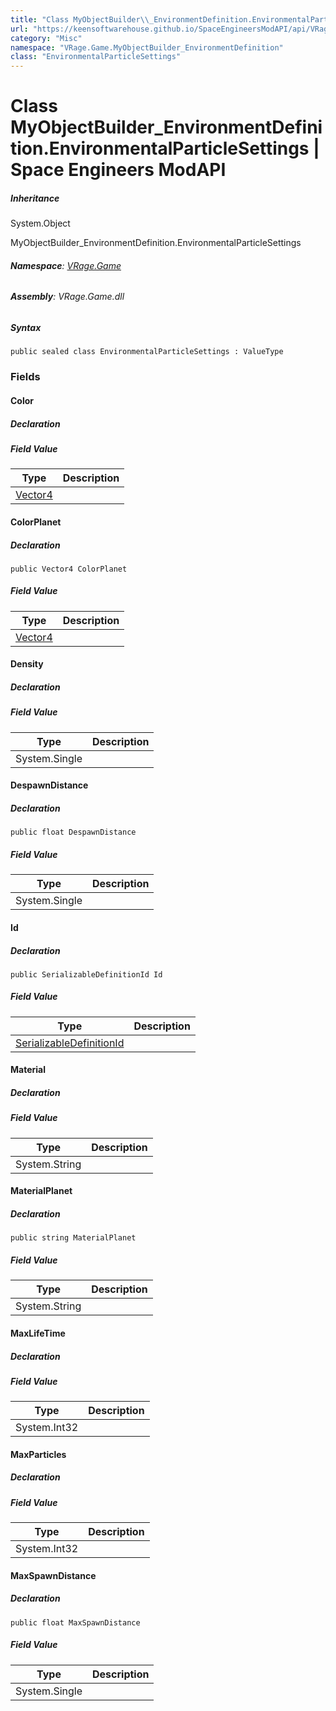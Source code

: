 ```yaml
---
title: "Class MyObjectBuilder\\_EnvironmentDefinition.EnvironmentalParticleSettings"
url: "https://keensoftwarehouse.github.io/SpaceEngineersModAPI/api/VRage.Game.MyObjectBuilder_EnvironmentDefinition.EnvironmentalParticleSettings.html"
category: "Misc"
namespace: "VRage.Game.MyObjectBuilder_EnvironmentDefinition"
class: "EnvironmentalParticleSettings"
---
```


# Class MyObjectBuilder\_EnvironmentDefinition.EnvironmentalParticleSettings | Space Engineers ModAPI

##### Inheritance

System.Object

MyObjectBuilder\_EnvironmentDefinition.EnvironmentalParticleSettings

###### **Namespace**: [VRage.Game](https://keensoftwarehouse.github.io/SpaceEngineersModAPI/api/VRage.Game.html)

###### **Assembly**: VRage.Game.dll

##### Syntax

```
public sealed class EnvironmentalParticleSettings : ValueType
```

### Fields

#### Color

##### Declaration

##### Field Value

| Type | Description |
| --- | --- |
| [Vector4](https://keensoftwarehouse.github.io/SpaceEngineersModAPI/api/VRageMath.Vector4.html) |     |

#### ColorPlanet

##### Declaration

```
public Vector4 ColorPlanet
```

##### Field Value

| Type | Description |
| --- | --- |
| [Vector4](https://keensoftwarehouse.github.io/SpaceEngineersModAPI/api/VRageMath.Vector4.html) |     |

#### Density

##### Declaration

##### Field Value

| Type | Description |
| --- | --- |
| System.Single |     |

#### DespawnDistance

##### Declaration

```
public float DespawnDistance
```

##### Field Value

| Type | Description |
| --- | --- |
| System.Single |     |

#### Id

##### Declaration

```
public SerializableDefinitionId Id
```

##### Field Value

| Type | Description |
| --- | --- |
| [SerializableDefinitionId](https://keensoftwarehouse.github.io/SpaceEngineersModAPI/api/VRage.ObjectBuilders.SerializableDefinitionId.html) |     |

#### Material

##### Declaration

##### Field Value

| Type | Description |
| --- | --- |
| System.String |     |

#### MaterialPlanet

##### Declaration

```
public string MaterialPlanet
```

##### Field Value

| Type | Description |
| --- | --- |
| System.String |     |

#### MaxLifeTime

##### Declaration

##### Field Value

| Type | Description |
| --- | --- |
| System.Int32 |     |

#### MaxParticles

##### Declaration

##### Field Value

| Type | Description |
| --- | --- |
| System.Int32 |     |

#### MaxSpawnDistance

##### Declaration

```
public float MaxSpawnDistance
```

##### Field Value

| Type | Description |
| --- | --- |
| System.Single |     |